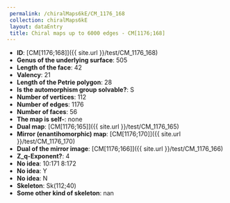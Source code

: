 ```yaml
--- 
 permalink: /chiralMaps6kE/CM_1176_168 
 collection: chiralMaps6kE
 layout: dataEntry
 title: Chiral maps up to 6000 edges - CM[1176;168]
---
```


- **ID**: [CM[1176;168]]({{ site.url }}/test/CM_1176_168)
- **Genus of the underlying surface**: 505
- **Length of the face**: 42
- **Valency**: 21
- **Length of the Petrie polygon**: 28
- **Is the automorphism group solvable?**: S
- **Number of vertices**: 112
- **Number of edges**: 1176
- **Number of faces**: 56
- **The map is self-**: none
- **Dual map**: [CM[1176;165]]({{ site.url }}/test/CM_1176_165)
- **Mirror (enantihomorphic) map**: [CM[1176;170]]({{ site.url }}/test/CM_1176_170)
- **Dual of the mirror image**: [CM[1176;166]]({{ site.url }}/test/CM_1176_166)
- **Z_q-Exponent?**: 4
- **No idea**:  10:171 8:172
- **No idea**: Y
- **No idea**: N
- **Skeleton**: Sk(112;40)
- **Some other kind of skeleton**: nan
